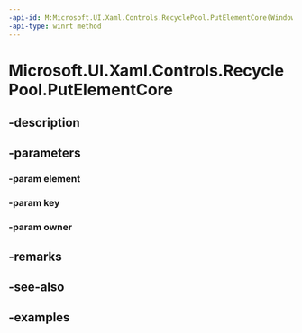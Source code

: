 ```yaml
---
-api-id: M:Microsoft.UI.Xaml.Controls.RecyclePool.PutElementCore(Windows.UI.Xaml.UIElement,System.String,Windows.UI.Xaml.UIElement)
-api-type: winrt method
---
```


<!-- Method syntax.
virtual protected void RecyclePool.PutElementCore(UIElement element, String key, UIElement owner)
-->

# Microsoft.UI.Xaml.Controls.RecyclePool.PutElementCore

## -description

## -parameters
### -param element

### -param key

### -param owner

## -remarks

## -see-also

## -examples

